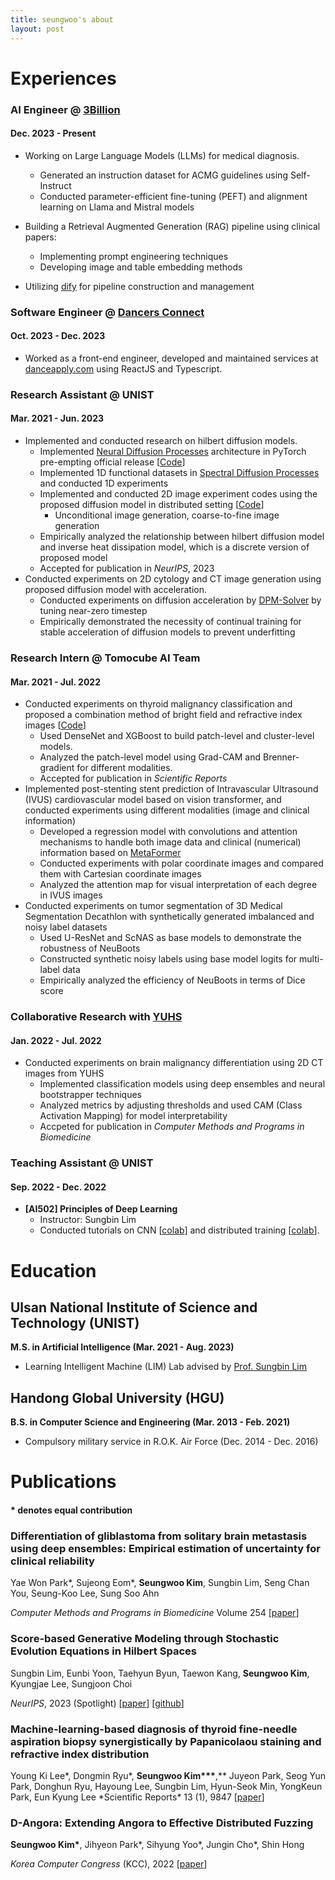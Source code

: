 ```yaml
---
title: seungwoo's about
layout: post
---
```


# Experiences

### **AI Engineer @ [3Billion](https://3billion.io/ko/index)**

#### Dec. 2023 - Present

- Working on Large Language Models (LLMs) for medical diagnosis.

  - Generated an instruction dataset for ACMG guidelines using Self-Instruct
  - Conducted parameter-efficient fine-tuning (PEFT) and alignment learning on Llama and Mistral models

- Building a Retrieval Augmented Generation (RAG) pipeline using clinical papers:

  - Implementing prompt engineering techniques
  - Developing image and table embedding methods

- Utilizing [dify](http://dify.ai) for pipeline construction and management

### Software Engineer @ [Dancers Connect](https://www.dancers-connect.com/)

#### Oct. 2023 - Dec. 2023

- Worked as a front-end engineer, developed and maintained services at [danceapply.com](https://www.danceapply.com/) using ReactJS and Typescript.

### Research Assistant @ UNIST

#### Mar. 2021 - Jun. 2023

- Implemented and conducted research on hilbert diffusion models.
  - Implemented [Neural Diffusion Processes](https://arxiv.org/abs/2206.03992) architecture in PyTorch pre-empting official release [[Code](https://github.com/sjchoi86/yet-another-diffusion-models/tree/ndp)]
  - Implemented 1D functional datasets in [Spectral Diffusion Processes](https://arxiv.org/abs/2209.14125) and conducted 1D experiments
  - Implemented and conducted 2D image experiment codes using the proposed diffusion model in distributed setting [[Code](https://github.com/seungwoos/hilbert-diffusion-model)]
    - Unconditional image generation, coarse-to-fine image generation
  - Empirically analyzed the relationship between hilbert diffusion model and inverse heat dissipation model, which is a discrete version of proposed model
  - Accepted for publication in _NeurIPS_, 2023
- Conducted experiments on 2D cytology and CT image generation using proposed diffusion model with acceleration.
  - Conducted experiments on diffusion acceleration by [DPM-Solver](https://arxiv.org/abs/2206.00927) by tuning near-zero timestep
  - Empirically demonstrated the necessity of continual training for stable acceleration of diffusion models to prevent underfitting

### Research Intern @ Tomocube AI Team

#### Mar. 2021 - Jul. 2022

- Conducted experiments on thyroid malignancy classification and proposed a combination method of bright field and refractive index images [[Code](https://github.com/thyroidclass/thyroid-classification)]
  - Used DenseNet and XGBoost to build patch-level and cluster-level models.
  - Analyzed the patch-level model using Grad-CAM and Brenner-gradient for different modalities.
  - Accepted for publication in _Scientific Reports_
- Implemented post-stenting stent prediction of Intravascular Ultrasound (IVUS) cardiovascular model based on vision transformer, and conducted experiments using different modalities (image and clinical information)
  - Developed a regression model with convolutions and attention mechanisms to handle both image data and clinical (numerical) information based on [MetaFormer](https://arxiv.org/abs/2203.02751)
  - Conducted experiments with polar coordinate images and compared them with Cartesian coordinate images
  - Analyzed the attention map for visual interpretation of each degree in IVUS images
- Conducted experiments on tumor segmentation of 3D Medical Segmentation Decathlon with synthetically generated imbalanced and noisy label datasets
  - Used U-ResNet and ScNAS as base models to demonstrate the robustness of NeuBoots
  - Constructed synthetic noisy labels using base model logits for multi-label data
  - Empirically analyzed the efficiency of NeuBoots in terms of Dice score

### Collaborative Research with [YUHS](https://yuhs.severance.healthcare/yuhs/index.do)

#### Jan. 2022 - Jul. 2022

- Conducted experiments on brain malignancy differentiation using 2D CT images from YUHS
  - Implemented classification models using deep ensembles and neural bootstrapper techniques
  - Analyzed metrics by adjusting thresholds and used CAM (Class Activation Mapping) for model interpretability
  - Accpeted for publication in _Computer Methods and Programs in Biomedicine_

### Teaching Assistant @ UNIST

#### Sep. 2022 - Dec. 2022

- **[AI502] Principles of Deep Learning**
  - Instructor: Sungbin Lim
  - Conducted tutorials on CNN [[colab](https://colab.research.google.com/drive/1BYSxWUwROqUAxpee1OfldkICl9GN3lNx?usp=sharing)] and distributed training [[colab](https://colab.research.google.com/drive/1qD2PP1CupSN0KQ_kSC2uO5Bzkgb2QNkD?usp=sharing)].

# Education

## **Ulsan National Institute of Science and Technology (UNIST)**

**M.S. in Artificial Intelligence (Mar. 2021 - Aug. 2023)**

- Learning Intelligent Machine (LIM) Lab advised by [Prof. Sungbin Lim](https://www.sungbin-lim.net/)

## **Handong Global University (HGU)**

**B.S. in Computer Science and Engineering (Mar. 2013 - Feb. 2021)**

- Compulsory military service in R.O.K. Air Force (Dec. 2014 - Dec. 2016)

# Publications

#### \* denotes equal contribution

### **Differentiation of gliblastoma from solitary brain metastasis using deep ensembles: Empirical estimation of uncertainty for clinical reliability**

Yae Won Park*, Sujeong Eom*, **Seungwoo Kim**, Sungbin Lim, Seng Chan You, Seung-Koo Lee, Sung Soo Ahn

_Computer Methods and Programs in Biomedicine_ Volume 254 [[paper](https://www.sciencedirect.com/science/article/abs/pii/S0169260724002839)]

### **Score-based Generative Modeling through Stochastic Evolution Equations in Hilbert Spaces**

Sungbin Lim, Eunbi Yoon, Taehyun Byun, Taewon Kang, **Seungwoo Kim**, Kyungjae Lee, Sungjoon Choi

_NeurIPS_, 2023 (Spotlight) [[paper](https://proceedings.neurips.cc/paper_files/paper/2023/hash/76c6f9f2475b275b92d03a83ea270af4-Abstract-Conference.html)] [[github](https://github.com/KU-LIM-Lab/hdm-official)]

### **Machine-learning-based diagnosis of thyroid fine-needle aspiration biopsy synergistically by Papanicolaou staining and refractive index distribution**

Young Ki Lee*, Dongmin Ryu*, **Seungwoo Kim\*\*\***,\** Juyeon Park, Seog Yun Park, Donghun Ryu, Hayoung Lee, Sungbin Lim, Hyun-Seok Min, YongKeun Park, Eun Kyung Lee
*Scientific Reports\* 13 (1), 9847 [[paper](https://www.nature.com/articles/s41598-023-36951-2)]

### **D-Angora: Extending Angora to Effective Distributed Fuzzing**

**Seungwoo Kim\***, Jihyeon Park*, Sihyung Yoo*, Jungin Cho\*, Shin Hong

_Korea Computer Congress_ (KCC), 2022 [[paper](https://www.dbpia.co.kr/journal/articleDetail?nodeId=NODE09874794)]
